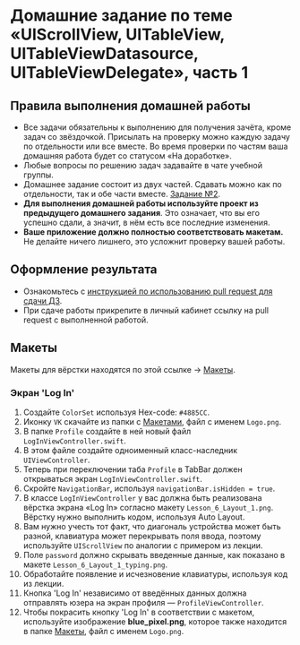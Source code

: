# Домашние задание по теме «UIScrollView, UITableView, UITableViewDatasource, UITableViewDelegate», часть 1

## Правила выполнения домашней работы

* Все задачи обязательны к выполнению для получения зачёта, кроме задач со звёздочкой. Присылать на проверку можно каждую задачу по отдельности или все вместе. Во время проверки по частям ваша домашняя работа будет со статусом «На доработке».
* Любые вопросы по решению задач задавайте в чате учебной группы.
* Домашнее задание состоит из двух частей. Сдавать можно как по отдельности, так и обе части вместе. [Задание №2](./2.3.part_2.md).
* **Для выполнения домашней работы используйте проект из предыдущего домашнего задания**. Это означает, что вы его успешно сдали, а значит, в нём есть все последние изменения.
* **Ваше приложение должно полностью соответствовать макетам.** Не делайте ничего лишнего, это усложнит проверку вашей работы.

## Оформление результата

* Ознакомьтесь с [инструкцией по использованию pull request для сдачи ДЗ](https://github.com/netology-code/iosui-homeworks/blob/iosui-8/Pull%20requests'%20guideline.md).
* При сдаче работы прикрепите в личный кабинет ссылку на pull request с выполненной работой.

## Макеты
Макеты для вёрстки находятся по этой ссылке -> [Макеты](./TableView_ScrollView_макеты/Макеты%202.png). 

### Экран 'Log In'
1. Создайте `ColorSet` используя Hex-code: `#4885CC`.
2. Иконку `VK` скачайте из папки с [Макетами](./TableView_ScrollView_макеты), файл с именем `Logo.png`.
3. В папке `Profile` создайте в ней новый файл `LogInViewController.swift`.
4. В этом файле создайте одноименный класс-наследник `UIViewController`.
5. Теперь при переключении таба `Profile` в TabBar должен открываться экран `LogInViewController.swift`.
6. Скройте `NavigationBar`, используя `navigationBar.isHidden = true`.
7. В классе `LogInViewController` у вас должна быть реализована вёрстка экрана «Log In» согласно макету `Lesson_6_Layout_1.png`. Вёрстку нужно выполнить кодом,  используя Auto Layout.
8. Вам нужно учесть тот факт, что диагональ устройства может быть разной, клавиатура может перекрывать поля ввода, поэтому используйте `UIScrollView` по аналогии с примером из лекции.
9. Поле `password` должно скрывать введенные данные, как показано в макете `Lesson_6_Layout_1_typing.png`.
10. Обработайте появление и исчезновение клавиатуры, используя код из лекции.
11. Кнопка 'Log In' независимо от введённых данных должна отправлять юзера на экран профиля — `ProfileViewController`.
12. Чтобы покрасить кнопку 'Log In' в соответствии с макетом, используйте изображение **blue_pixel.png**, которое также находится в папке [Макеты](./TableView_ScrollView_макеты), файл с именем `Logo.png`.
